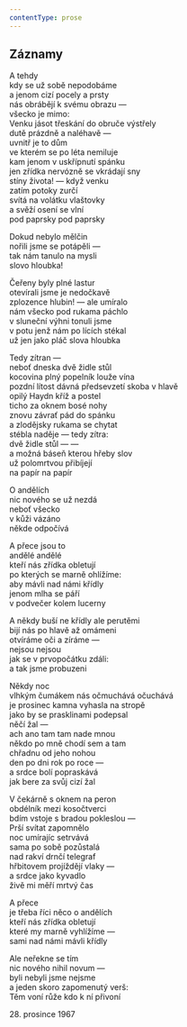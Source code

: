 ```yaml
---
contentType: prose
---
```


## Záznamy

A tehdy  
kdy se už sobě nepodobáme  
a jenom cizí pocely a prsty  
nás obrábějí k svému obrazu —  
všecko je mimo:  
Venku jásot třeskání do obruče výstřely  
dutě prázdně a naléhavě —  
uvnitř je to dům  
ve kterém se po léta nemiluje  
kam jenom v uskřípnutí spánku  
jen zřídka nervózně se vkrádají sny  
stíny života! — když venku  
zatím potoky zurčí  
svítá na volátku vlaštovky  
a svěží osení se vlní  
pod paprsky pod paprsky

Dokud nebylo mělčin  
nořili jsme se potápěli —  
tak nám tanulo na mysli  
slovo hloubka!

Čeřeny byly plné lastur  
otevírali jsme je nedočkavě  
zplozence hlubin! — ale umíralo  
nám všecko pod rukama páchlo  
v sluneční výhni tonuli jsme  
v potu jenž nám po lících stékal  
už jen jako pláč slova hloubka

Tedy zítran —  
neboť dneska dvě židle stůl  
kocovina plný popelník louže vína  
pozdní lítost dávná předsevzetí skoba v hlavě  
opilý Haydn kříž a postel  
ticho za oknem bosé nohy  
znovu závrať pád do spánku  
a zlodějsky rukama se chytat  
stébla naděje — tedy zítra:  
dvě židle stůl — —  
a možná báseň kterou hřeby slov  
už polomrtvou přibíjejí  
na papír na papír

O andělích  
nic nového se už nezdá  
neboť všecko  
v kůži vázáno  
někde odpočívá

A přece jsou to  
andělé andělé  
kteří nás zřídka obletují  
po kterých se marně ohlížíme:  
aby mávli nad námi křídly  
jenom mlha se páří  
v podvečer kolem lucerny

A někdy buší ne křídly ale perutěmi  
bijí nás po hlavě až omámeni  
otvíráme oči a zíráme —  
nejsou nejsou  
jak se v prvopočátku zdáli:  
a tak jsme probuzeni

Někdy noc  
vlhkým čumákem nás očmuchává očuchává  
je prosinec kamna vyhasla na stropě  
jako by se prasklinami podepsal  
něčí žal —  
ach ano tam tam nade mnou  
někdo po mně chodí sem a tam  
chřadnu od jeho nohou  
den po dni rok po roce —  
a srdce bolí popraskává  
jak bere za svůj cizí žal

V čekárně s oknem na peron  
obdélník mezi kosočtverci  
bdím vstoje s bradou pokleslou —  
Prší svítat zapomnělo  
noc umírajíc setrvává  
sama po sobě pozůstalá  
nad rakví drnčí telegraf  
hřbitovem projíždějí vlaky —  
a srdce jako kyvadlo  
živě mi měří mrtvý čas

A přece  
je třeba říci něco o andělích  
kteří nás zřídka obletují  
které my marně vyhlížíme —  
sami nad námi mávli křídly

Ale neřekne se tím  
nic nového nihil novum —  
byli nebyli jsme nejsme  
a jeden skoro zapomenutý verš:  
Těm voní růže kdo k ní přivoní

28\. prosince 1967
